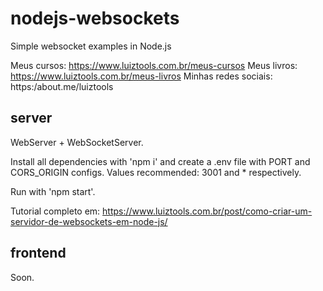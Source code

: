 # nodejs-websockets
Simple websocket examples in Node.js

Meus cursos: https://www.luiztools.com.br/meus-cursos
Meus livros: https://www.luiztools.com.br/meus-livros
Minhas redes sociais: https:/about.me/luiztools

## server
WebServer + WebSocketServer.

Install all dependencies with 'npm i' and create a .env file with PORT and CORS_ORIGIN configs.
Values recommended: 3001 and * respectively.

Run with 'npm start'.

Tutorial completo em: https://www.luiztools.com.br/post/como-criar-um-servidor-de-websockets-em-node-js/

## frontend
Soon.